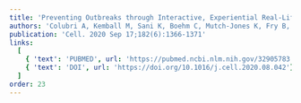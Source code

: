 ```yaml
---
title: 'Preventing Outbreaks through Interactive, Experiential Real-Life Simulations'
authors: 'Colubri A, Kemball M, Sani K, Boehm C, Mutch-Jones K, Fry B, Brown T, Sabeti PC'
publication: 'Cell. 2020 Sep 17;182(6):1366-1371'
links:
  [
    { 'text': 'PUBMED', url: 'https://pubmed.ncbi.nlm.nih.gov/32905783'},
    { 'text': 'DOI', url: 'https://doi.org/10.1016/j.cell.2020.08.042'},
  ]
order: 23
---
```

